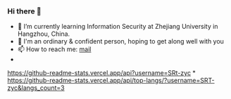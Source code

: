### Hi there 👋
 * 🌱 I’m currently learning Information Security at Zhejiang University in Hangzhou, China.
 * 👯 I'm an ordinary & confident person, hoping to get along well with you
 * 📫 How to reach me: [mail](zyc842662368@gmail.com)
 * 
https://github-readme-stats.vercel.app/api?username=SRt-zyc
*
https://github-readme-stats.vercel.app/api/top-langs/?username=SRT-zyc&langs_count=3
<!--
**SRT-zyc/SRT-zyc** is a ✨ _special_ ✨ repository because its `README.md` (this file) appears on your GitHub profile.

Here are some ideas to get you started:

- 🔭 I’m currently working on ...
- 🌱 I’m currently learning ...
- 👯 I’m looking to collaborate on ...
- 🤔 I’m looking for help with ...
- 💬 Ask me about ...
- 📫 How to reach me: ...
- 😄 Pronouns: ...
- ⚡ Fun fact: ...
-->
